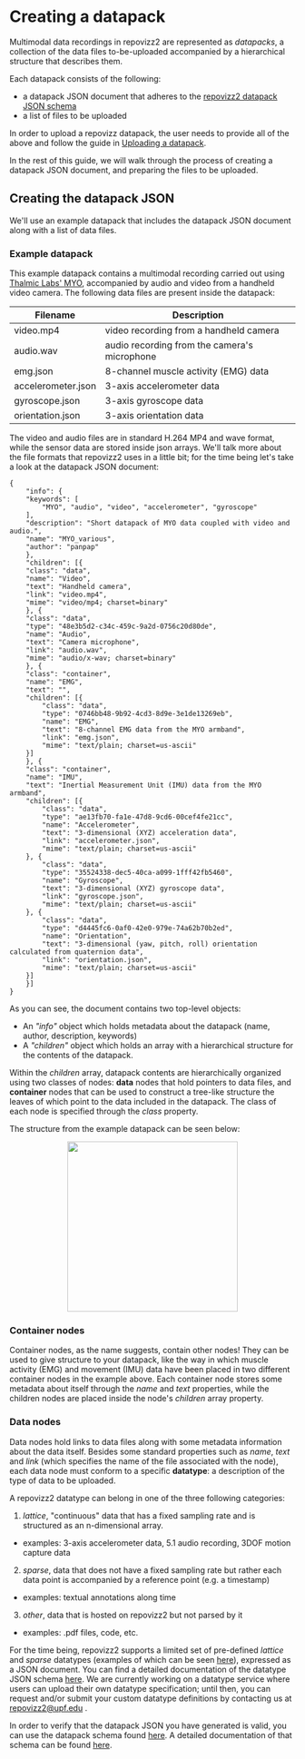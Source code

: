 # Creating a datapack

Multimodal data recordings in repovizz2 are represented as *datapacks*, a collection of the data files to-be-uploaded accompanied by a hierarchical structure that describes them.

Each datapack consists of the following:

* a datapack JSON document that adheres to the [repovizz2 datapack JSON schema](https://raw.githubusercontent.com/repovizz/repovizz2doc/master/datapack_schema.json)
* a list of files to be uploaded

In order to upload a repovizz datapack, the user needs to provide all of the above and follow the guide in [Uploading a datapack](https://github.com/chaosct/repovizz2doc/blob/master/Upload.ipynb).

In the rest of this guide, we will walk through the process of creating a datapack JSON document, and preparing the files to be uploaded.

## Creating the datapack JSON

We'll use an example datapack that includes the datapack JSON document along with a list of data files.

### Example datapack

This example datapack contains a multimodal recording carried out using [Thalmic Labs' MYO](https://www.myo.com/), accompanied by audio and video from a handheld video camera. The following data files are present inside the datapack:

<center>

Filename | Description
---------|------------
video.mp4 | video recording from a handheld camera
audio.wav | audio recording from the camera's microphone
emg.json | 8-channel muscle activity (EMG) data 
accelerometer.json | 3-axis accelerometer data
gyroscope.json | 3-axis gyroscope data 
orientation.json | 3-axis orientation data

</center>

The video and audio files are in standard H.264 MP4 and wave format, while the sensor data are stored inside json arrays. We'll talk more about the file formats that repovizz2 uses in a little bit; for the time being let's take a look at the datapack JSON document:

	{
	    "info": {
		"keywords": [
		    "MYO", "audio", "video", "accelerometer", "gyroscope"
		],
		"description": "Short datapack of MYO data coupled with video and audio.",
		"name": "MYO_various",
		"author": "panpap"
	    },
	    "children": [{
		"class": "data",
		"name": "Video",
		"text": "Handheld camera",
		"link": "video.mp4",
		"mime": "video/mp4; charset=binary"
	    }, {
		"class": "data",
		"type": "48e3b5d2-c34c-459c-9a2d-0756c20d80de",
		"name": "Audio",
		"text": "Camera microphone",
		"link": "audio.wav",
		"mime": "audio/x-wav; charset=binary"
	    }, {
		"class": "container",
		"name": "EMG",
		"text": "",
		"children": [{
		    "class": "data",
		    "type": "0746bb48-9b92-4cd3-8d9e-3e1de13269eb",
		    "name": "EMG",
		    "text": "8-channel EMG data from the MYO armband",
		    "link": "emg.json",
			"mime": "text/plain; charset=us-ascii"
		}]
	    }, {
		"class": "container",
		"name": "IMU",
		"text": "Inertial Measurement Unit (IMU) data from the MYO armband",
		"children": [{
		    "class": "data",
		    "type": "ae13fb70-fa1e-47d8-9cd6-00cef4fe21cc",
		    "name": "Accelerometer",
		    "text": "3-dimensional (XYZ) acceleration data",
		    "link": "accelerometer.json",
			"mime": "text/plain; charset=us-ascii"
		}, {
		    "class": "data",
		    "type": "35524338-dec5-40ca-a099-1fff42fb5460",
		    "name": "Gyroscope",
		    "text": "3-dimensional (XYZ) gyroscope data",
		    "link": "gyroscope.json",
			"mime": "text/plain; charset=us-ascii"
		}, {
		    "class": "data",
		    "type": "d4445fc6-0af0-42e0-979e-74a62b70b2ed",
		    "name": "Orientation",
		    "text": "3-dimensional (yaw, pitch, roll) orientation calculated from quaternion data",
		    "link": "orientation.json",
			"mime": "text/plain; charset=us-ascii"
		}]
	    }]
	}
As you can see, the document contains two top-level objects:

* An *"info"* object which holds metadata about the datapack (name, author, description, keywords)
* A *"children"* object which holds an array with a hierarchical structure for the contents of the datapack.

Within the *children* array, datapack contents are hierarchically organized using two classes of nodes: **data** nodes that hold pointers to data files, and **container** nodes that can be used to construct a tree-like structure the leaves of which point to the data included in the datapack. The class of each node is specified through the *class* property.

The structure from the example datapack can be seen below:
<center><img src="https://dl.dropboxusercontent.com/u/8191579/repovizz2_example_datapack_graph.png" width="300"></center>

### Container nodes
Container nodes, as the name suggests, contain other nodes! They can be used to give structure to your datapack, like the way in which muscle activity (EMG) and movement (IMU) data have been placed in two different container nodes in the example above. Each container node stores some metadata about itself through the *name* and *text* properties, while the children nodes are placed inside the node's *children* array property.

### Data nodes
Data nodes hold links to data files along with some metadata information about the data itself. Besides some standard properties such as *name*, *text* and *link* (which specifies the name of the file associated with the node), each data node must conform to a specific **datatype**: a description of the type of data to be uploaded.

A repovizz2 datatype can belong in one of the three following categories:

1. *lattice*, "continuous" data that has a fixed sampling rate and is structured as an n-dimensional array.
  * examples: 3-axis accelerometer data, 5.1 audio recording, 3DOF motion capture data
2. *sparse*, data that does not have a fixed sampling rate but rather each data point is accompanied by a reference point (e.g. a timestamp)
  * examples: textual annotations along time
3. *other*, data that is hosted on repovizz2 but not parsed by it
  * examples: .pdf files, code, etc.

For the time being, repovizz2 supports a limited set of pre-defined *lattice* and *sparse* datatypes (examples of which can be seen [here](https://github.com/slowmountain/repovizz2doc/tree/master/example_datatypes)), expressed as a JSON document. You can find a detailed documentation of the datatype JSON schema [here](http://lbovet.github.io/docson/index.html#https://raw.githubusercontent.com/slowmountain/repovizz2doc/master/datatype_schema.json). We are currently working on a datatype service where users can upload their own datatype specification; until then, you can request and/or submit your custom datatype definitions by contacting us at <a href='m&#97;i&#108;&#116;&#111;&#58;re&#112;o&#118;i%7Az%3&#50;&#64;u&#112;&#102;&#46;e%&#54;4&#37;75'>&#114;&#101;povizz&#50;&#64;&#117;&#112;f&#46;&#101;du</a> .

In order to verify that the datapack JSON you have generated is valid, you can use the datapack schema found [here](https://raw.githubusercontent.com/repovizz/repovizz2doc/master/datapack_schema.json). A detailed documentation of that schema can be found [here](http://lbovet.github.io/docson/index.html#https://raw.githubusercontent.com/slowmountain/repovizz2doc/master/datatype_schema.json).

